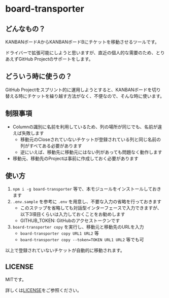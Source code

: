 # board-transporter

## どんなもの？

KANBANボードAからKANBANボードBにチケットを移動させるツールです。

ドライバーで拡張可能にしようと思いますが、直近の個人的な需要のため、とりあえずGitHub Projectのサポートをします。

## どういう時に使うの？

GitHub Projectをスプリント的に運用しようとすると、KANBANボードを切り替える時にチケットを繰り越す方法がなく、不便なので、そんな時に使います。

## 制限事項

- Columnの識別に名前を利用しているため、列の場所が同じでも、名前が違えば失敗します
	- 移動元のCloseされていないチケットが登録されている列と同じ名前の列がすべてある必要があります
	- 逆にいえば、移動先に移動元にはない列があっても問題なく動作します
- 移動元、移動先のProjectは事前に作成しておく必要があります

## 使い方

1. `npm i -g board-transporter` 等で、本モジュールをインストールしておきます
2. `.env.sample` を参考に `.env` を用意し、不要な入力の省略を行っておきます
	- このステップを省略しても対話型インターフェースで入力できますが、以下3項目くらいは入力しておくことをお勧めします
	- GITHUB_TOKEN: GitHubのアクセストークンです
3. `board-transporter copy` を実行し、移動元と移動先のURLを入力
	- `board-transporter copy URL1 URL2` 等
	- `board-transporter copy --token=TOKEN URL1 URL2` 等でも可

以上で登録されていないチケットが自動的に移動されます。

## LICENSE

MITです。

詳しくは[LICENSE](./LICENSE)をご参照ください。
